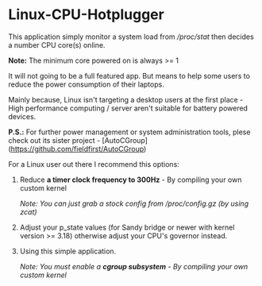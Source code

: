 # Linux-CPU-Hotplugger
This application simply monitor a system load from */proc/stat* then decides a number CPU core(s) online.

**Note:** The minimum core powered on is always >= 1

It will not going to be a full featured app. But means to help some users to reduce the power consumption of their laptops.

Mainly because, Linux isn't targeting a desktop users at the first place - High performance computing / server aren't suitable for battery powered devices.


**P.S.:** For further power management or system administration tools, plese check out its sister project - [AutoCGroup] (https://github.com/fieldfirst/AutoCGroup)


For a Linux user out there I recommend this options:

1. Reduce **a timer clock frequency to 300Hz** - By compiling your own custom kernel

    *Note: You can just grab a stock config from /proc/config.gz (by using zcat)*

2. Adjust your p_state values (for Sandy bridge or newer with kernel version >= 3.18) otherwise adjust your CPU's governor instead.

3. Using this simple application.

    *Note: You must enable a __cgroup subsystem__ - By compiling your own custom kernel*
